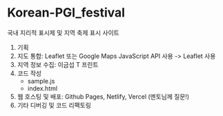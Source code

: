 # Korean-PGI_festival

국내 지리적 표시제 및 지역 축제 표시 사이트

1. 기획
2. 지도 통합: Leaflet 또는 Google Maps JavaScript API 사용 -> Leaflet 사용
3. 지역 정보 수집: 이금섭 T 프린트
4. 코드 작성
   - sample.js
   - index.html
5. 웹 호스팅 및 배포: Github Pages, Netlify, Vercel (멘토님께 질문!)
6. 기타 디버깅 및 코드 리팩토링

